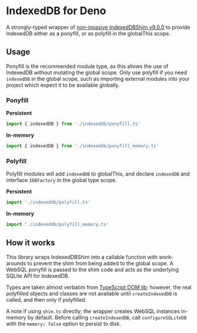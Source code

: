 # IndexedDB for Deno

A strongly-typed wrapper of [non-invasive IndexedDBShim v9.0.0](https://github.com/indexeddbshim/IndexedDBShim) to provide IndexedDB either as a ponyfill, or as polyfill in the globalThis scope.

## Usage

Ponyfill is the recommended module type, as this allows the use of IndexedDB without mutating the global scope. Only use polyfill if you need `indexedDB` in the global scope, such as importing external modules into your project which expect it to be available globally.

### Ponyfill

**Persistent**
```javascript
import { indexedDB } from './indexeddb/ponyfill.ts'
```

**In-memory**
```javascript
import { indexedDB } from './indexeddb/ponyfill_memory.ts'
```

### Polyfill

Polyfill modules will add `indexedDB` to globalThis, and declare `indexedDB` and interface `IDBFactory` in the global type scope.

**Persistent**
```javascript
import './indexeddb/polyfill.ts'
```

**In-memory**
```javascript
import './indexeddb/polyfill_memory.ts'
```

## How it works

This library wraps IndexedDBShim into a callable function with work-arounds to prevent the shim from being added to the global scope. A WebSQL ponyfill is passed to the shim code and acts as the underlying SQLite API for IndexedDB.

Types are taken almost verbatim from [TypeScript DOM lib](https://github.com/microsoft/TypeScript/blob/main/lib/lib.dom.d.ts); however, the real polyfilled objects and classes are not available until `createIndexedDB` is called, and then only if polyfilled.

A note if using `shim.ts` directly; the wrapper creates WebSQL instances in-memory by default. Before calling `createIndexedDB`, call `configureSQLiteDB` with the `memory: false` option to persist to disk.
